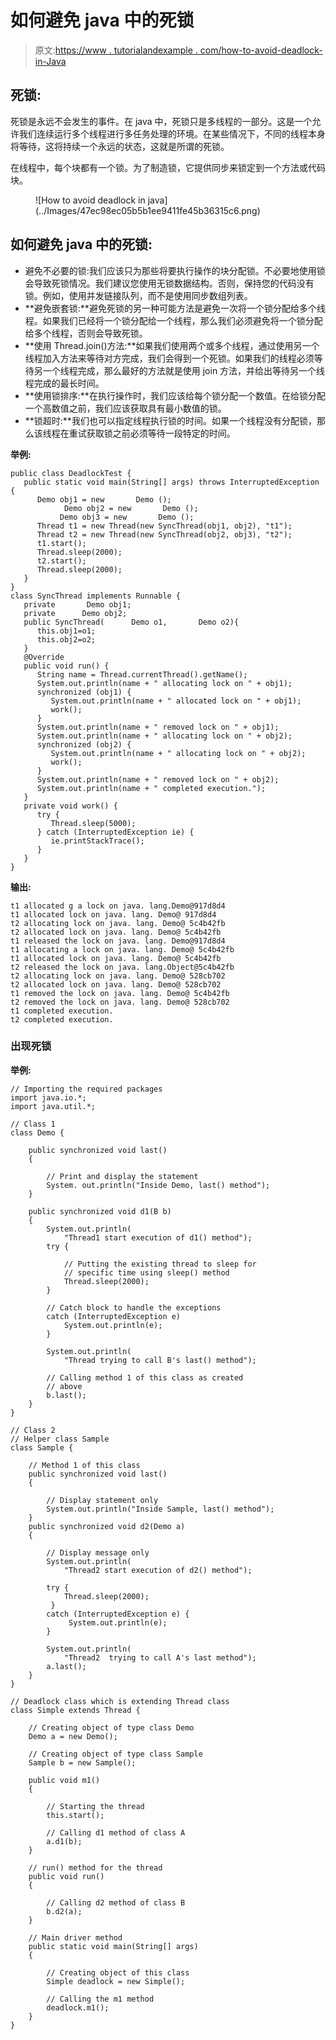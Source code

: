 # 如何避免 java 中的死锁

> 原文:[https://www . tutorialandexample . com/how-to-avoid-deadlock-in-Java](https://www.tutorialandexample.com/how-to-avoid-deadlock-in-java)

## 死锁:

死锁是永远不会发生的事件。在 java 中，死锁只是多线程的一部分。这是一个允许我们连续运行多个线程进行多任务处理的环境。在某些情况下，不同的线程本身将等待，这将持续一个永远的状态，这就是所谓的死锁。

在线程中，每个块都有一个锁。为了制造锁，它提供同步来锁定到一个方法或代码块。

<figure class="wp-block-image">![How to avoid deadlock in java](../Images/47ec98ec05b5b1ee9411fe45b36315c6.png)</figure>

## 如何避免 java 中的死锁:

*   避免不必要的锁:我们应该只为那些将要执行操作的块分配锁。不必要地使用锁会导致死锁情况。我们建议您使用无锁数据结构。否则，保持您的代码没有锁。例如，使用并发链接队列，而不是使用同步数组列表。
*   **避免嵌套锁:**避免死锁的另一种可能方法是避免一次将一个锁分配给多个线程。如果我们已经将一个锁分配给一个线程，那么我们必须避免将一个锁分配给多个线程，否则会导致死锁。
*   **使用 Thread.join()方法:**如果我们使用两个或多个线程，通过使用另一个线程加入方法来等待对方完成，我们会得到一个死锁。如果我们的线程必须等待另一个线程完成，那么最好的方法就是使用 join 方法，并给出等待另一个线程完成的最长时间。
*   **使用锁排序:**在执行操作时，我们应该给每个锁分配一个数值。在给锁分配一个高数值之前，我们应该获取具有最小数值的锁。
*   **锁超时:**我们也可以指定线程执行锁的时间。如果一个线程没有分配锁，那么该线程在重试获取锁之前必须等待一段特定的时间。

**举例:**

```
public class DeadlockTest {
   public static void main(String[] args) throws InterruptedException {
      Demo obj1 = new       Demo ();
            Demo obj2 = new       Demo ();
           Demo obj3 = new       Demo ();
      Thread t1 = new Thread(new SyncThread(obj1, obj2), "t1");
      Thread t2 = new Thread(new SyncThread(obj2, obj3), "t2");
      t1.start();
      Thread.sleep(2000);
      t2.start();
      Thread.sleep(2000);
   }
}
class SyncThread implements Runnable {
   private       Demo obj1;
   private      Demo obj2;
   public SyncThread(      Demo o1,       Demo o2){
      this.obj1=o1;
      this.obj2=o2;
   }
   @Override
   public void run() {
      String name = Thread.currentThread().getName();
      System.out.println(name + " allocating lock on " + obj1);
      synchronized (obj1) {
         System.out.println(name + " allocated lock on " + obj1);
         work();
      }
      System.out.println(name + " removed lock on " + obj1);
      System.out.println(name + " allocating lock on " + obj2);
      synchronized (obj2) {
         System.out.println(name + " allocating lock on " + obj2);
         work();
      }
      System.out.println(name + " removed lock on " + obj2);
      System.out.println(name + " completed execution.");
   }
   private void work() {
      try {
         Thread.sleep(5000);
      } catch (InterruptedException ie) {
         ie.printStackTrace();
      }
   }
} 
```

**输出:**

```
t1 allocated g a lock on java. lang.Demo@917d8d4
t1 allocated lock on java. lang. Demo@ 917d8d4
t2 allocating lock on java. lang. Demo@ 5c4b42fb
t2 allocated lock on java. lang. Demo@ 5c4b42fb
t1 released the lock on java. lang. Demo@917d8d4
t1 allocating a lock on java. lang. Demo@ 5c4b42fb
t1 allocated lock on java. lang. Demo@ 5c4b42fb
t2 released the lock on java. lang.Object@5c4b42fb
t2 allocating lock on java. lang. Demo@ 528cb702
t2 allocated lock on java. lang. Demo@ 528cb702
t1 removed the lock on java. lang. Demo@ 5c4b42fb
t2 removed the lock on java. lang. Demo@ 528cb702
t1 completed execution.
t2 completed execution. 
```

### 出现死锁

**举例:**

```
// Importing the required packages
import java.io.*;
import java.util.*;

// Class 1
class Demo {

    public synchronized void last()
    {

        // Print and display the statement
        System. out.println("Inside Demo, last() method");
    }

    public synchronized void d1(B b)
    {
        System.out.println(
            "Thread1 start execution of d1() method");
        try {

            // Putting the existing thread to sleep for
            // specific time using sleep() method
            Thread.sleep(2000);
        }

        // Catch block to handle the exceptions
        catch (InterruptedException e) 
            System.out.println(e);
        }

        System.out.println(
            "Thread trying to call B's last() method");

        // Calling method 1 of this class as created
        // above
        b.last();
    }
}

// Class 2
// Helper class Sample
class Sample {

    // Method 1 of this class
    public synchronized void last()
    {

        // Display statement only
        System.out.println("Inside Sample, last() method");
    }
    public synchronized void d2(Demo a)
    {

        // Display message only
        System.out.println(
            "Thread2 start execution of d2() method");

        try {
            Thread.sleep(2000);
         }
        catch (InterruptedException e) {
             System.out.println(e);
        }

        System.out.println(
            "Thread2  trying to call A's last method");
        a.last();
    }
}

// Deadlock class which is extending Thread class
class Simple extends Thread {

    // Creating object of type class Demo
    Demo a = new Demo();

    // Creating object of type class Sample
    Sample b = new Sample();

    public void m1()
    {

        // Starting the thread
        this.start();

        // Calling d1 method of class A
        a.d1(b);
    }

    // run() method for the thread
    public void run()
    {

        // Calling d2 method of class B
        b.d2(a);
    }

    // Main driver method
    public static void main(String[] args)
    {

        // Creating object of this class
        Simple deadlock = new Simple();

        // Calling the m1 method
        deadlock.m1();
    }
} 
```